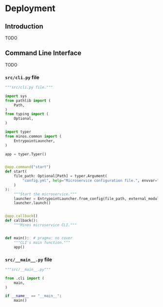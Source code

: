 # Deployment

## Introduction

TODO

## Command Line Interface

TODO

### `src/cli.py` file

```python
"""src/cli.py file."""

import sys
from pathlib import (
    Path,
)
from typing import (
    Optional,
)

import typer
from minos.common import (
    EntrypointLauncher,
)

app = typer.Typer()


@app.command("start")
def start(
    file_path: Optional[Path] = typer.Argument(
        "config.yml", help="Microservice configuration file.", envvar="MINOS_CONFIGURATION_FILE_PATH",
    )
):
    """Start the microservice."""
    launcher = EntrypointLauncher.from_config(file_path, external_modules=[sys.modules["src"]])
    launcher.launch()


@app.callback()
def callback():
    """Minos microservice CLI."""


def main():  # pragma: no cover
    """CLI's main function."""
    app()
```

### `src/__main__.py` file

```python
"""src/__main__.py"""

from .cli import (
    main,
)

if __name__ == "__main__":
    main()
```